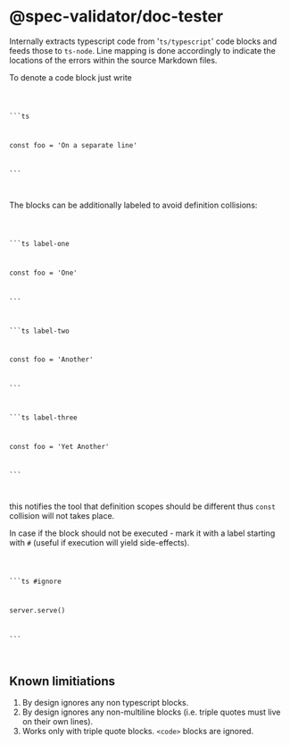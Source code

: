 # @spec-validator/doc-tester

Internally extracts typescript code from '`ts/typescript`' code
blocks and feeds those to `ts-node`. Line mapping is done accordingly
to indicate the locations of the errors within the source
Markdown files.

To denote a code block just write

<code>

\```ts

const foo = 'On a separate line'

\```

</code>

The blocks can be additionally labeled to avoid definition collisions:

<code>

\```ts label-one

const foo = 'One'

\```

\```ts label-two

const foo = 'Another'

\```

\```ts label-three

const foo = 'Yet Another'

\```

</code>

this notifies the tool that definition scopes should be different thus
`const` collision will not takes place.

In case if the block should not be executed - mark it with a label
starting with `#` (useful if execution will yield side-effects).

<code>

\```ts #ignore

server.serve()

\```

</code>

## Known limitiations

1. By design ignores any non typescript blocks.
1. By design ignores any non-multiline blocks (i.e. triple quotes must live on their own lines).
1. Works only with triple quote blocks. `<code>` blocks are ignored.
